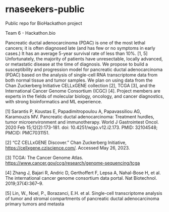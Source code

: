 # rnaseekers-public
Public repo for BioHackathon project

Team 6 - Hackathon.bio

Pancreatic ductal adenocarcinoma (PDAC) is one of the most lethal cancers; it is often diagnosed late (and has few or no symptoms in early cases.) It has an average 5-year survival rate of less than 10%. [1, 5] Unfortunately, the majority of patients have unresectable, locally advanced, or metastatic disease at the time of diagnosis. We propose to build a susceptibility and progression model for pancreatic ductal adenocarcinoma (PDAC) based on the analysis of single-cell RNA transcriptome data from both normal tissue and tumor samples. We plan on using data from the Chan Zuckerberg Initiative CELLxGENE collection [2], TCGA [3], and the International Cancer Genome Consortium (ICGC) [4]. Project members are experts in the fields of molecular biology, oncology, and cancer diagnostics, with strong bioinformatics and ML experience.

[1] Sarantis P, Koustas E, Papadimitropoulou A, Papavassiliou AG, Karamouzis MV. Pancreatic ductal adenocarcinoma: Treatment hurdles, tumor microenvironment and immunotherapy. World J Gastrointest Oncol. 2020 Feb 15;12(2):173-181. doi: 10.4251/wjgo.v12.i2.173. PMID: 32104548; PMCID: PMC7031151.

[2] “CZ CELLxGENE Discover.” Chan Zuckerberg Initiative, https://cellxgene.cziscience.com/. Accessed May 26, 2023.

[3] TCGA: The Cancer Genome Atlas. https://www.cancer.gov/ccg/research/genome-sequencing/tcga

[4] Zhang J, Bajari R, Andric D, Gerthoffert F, Lepsa A, Nahal-Bose H, et al. The international cancer genome consortium data portal. Nat Biotechnol. 2019;37(4):367–9.

[5] Lin, W., Noel, P., Borazanci, E.H. et al. Single-cell transcriptome analysis of tumor and stromal compartments of pancreatic ductal adenocarcinoma primary tumors and metasta
